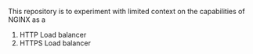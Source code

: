This repository is to experiment with limited context on the capabilities of NGINX as a

1. HTTP Load balancer
2. HTTPS Load balancer
